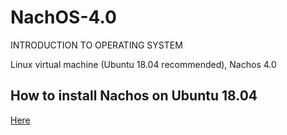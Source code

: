 # NachOS-4.0
INTRODUCTION TO OPERATING SYSTEM

Linux virtual machine (Ubuntu 18.04 recommended), Nachos 4.0

## How to install Nachos on Ubuntu 18.04
[Here](https://www.fit.hcmus.edu.vn/~ntquan/os/setup_nachos.html)
